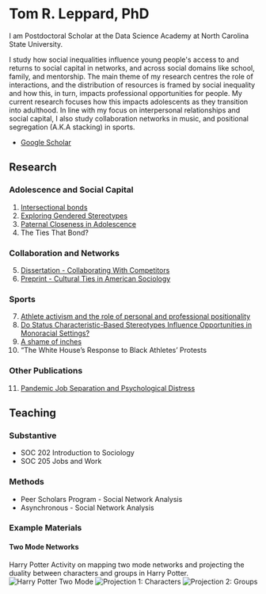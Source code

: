 # Tom R. Leppard, PhD
I am Postdoctoral Scholar at the Data Science Academy at North Carolina State University. 

I study how social inequalities influence young people's access to and returns to social capital in networks, and across social domains like school, family, and mentorship. The main theme of my research centres the role of interactions, and the distribution of resources is framed by social inequality and how this, in turn, impacts professional opportunities for people. My current research focuses how this impacts adolescents as they transition into adulthood. In line with my focus on interpersonal relationships and social capital, I also study collaboration networks in music, and positional segregation (A.K.A stacking) in sports.

- [Google Scholar](https://scholar-google-com.prox.lib.ncsu.edu/citations?user=VFI_6lAAAAAJ&hl=en&oi=sra)

## Research
### Adolescence and Social Capital 
1. [Intersectional bonds](https://onlinelibrary.wiley.com/doi/10.1111/jomf.13029)
2. [Exploring Gendered Stereotypes](https://www.emerald.com/insight/content/doi/10.1108/S1476-285420230000019003/full/html)
3. [Paternal Closeness in Adolescence](https://journals.humankinetics.com/view/journals/ssj/39/4/article-p401.xml)
4. The Ties That Bond?
   
### Collaboration and Networks
5. [Dissertation - Collaborating With Competitors](https://repository.lib.ncsu.edu/items/8da6b8ef-aeb7-4dfb-b602-3bff6228367b)
6. [Preprint - Cultural Ties in American Sociology](https://osf.io/preprints/socarxiv/qvyj8)

### Sports
7. [Athlete activism and the role of personal and professional positionality](https://journals.sagepub.com/doi/10.1177/10126902211073907)
8. [Do Status Characteristic-Based Stereotypes Influence Opportunities in Monoracial Settings?](https://journals.sagepub.com/doi/10.1177/21582440241269929)
9. [A shame of inches](https://onlinelibrary.wiley.com/doi/10.1111/ssqu.13117)
10. “The White House’s Response to Black Athletes’ Protests

### Other Publications
11. [Pandemic Job Separation and Psychological Distress](https://journals.sagepub.com/doi/10.1177/23294965231183420)

## Teaching
### Substantive 
- SOC 202 Introduction to Sociology
- SOC 205 Jobs and Work

### Methods
- Peer Scholars Program - Social Network Analysis
- Asynchronous - Social Network Analysis
### Example Materials
#### Two Mode Networks
Harry Potter Activity on mapping two mode networks and projecting the duality between characters and groups in Harry Potter. 
![Harry Potter Two Mode](/assets/img/HP_Two_Mode.png)
![Projection 1: Characters](/assets/img/Projection1_Characters_groups_Walktrap)
![Projection 2: Groups](/assets/img/Projection2_Groups_Characters_Walktrap)

